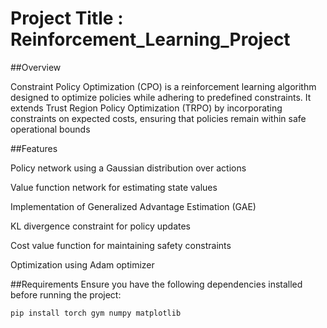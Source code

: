 # Project Title : Reinforcement_Learning_Project

##Overview

Constraint Policy Optimization (CPO) is a reinforcement learning algorithm designed to optimize policies while adhering to predefined constraints. It extends Trust Region Policy Optimization (TRPO) by incorporating constraints on expected costs, ensuring that policies remain within safe operational bounds

##Features

  Policy network using a Gaussian distribution over actions
  
  Value function network for estimating state values
  
  Implementation of Generalized Advantage Estimation (GAE)
  
  KL divergence constraint for policy updates
  
  Cost value function for maintaining safety constraints
  
  Optimization using Adam optimizer

##Requirements
  Ensure you have the following dependencies installed before running the project:
  ```bash
  pip install torch gym numpy matplotlib
   ```
